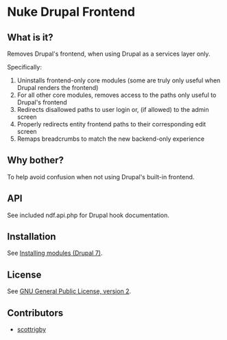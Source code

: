 Nuke Drupal Frontend
====================

What is it?
-----------
Removes Drupal's frontend, when using Drupal as a services layer only.

Specifically:
1. Uninstalls frontend-only core modules (some are truly only useful when Drupal renders the frontend)
2. For all other core modules, removes access to the paths only useful to Drupal's frontend
3. Redirects disallowed paths to user login or, (if allowed) to the admin screen
4. Properly redirects entity frontend paths to their corresponding edit screen
5. Remaps breadcrumbs to match the new backend-only experience

Why bother?
-----------
To help avoid confusion when not using Drupal's built-in frontend. 

API
---
See included ndf.api.php for Drupal hook documentation.

Installation
------------
See [Installing modules (Drupal 7)](https://www.drupal.org/node/895232).

License
-------
See [GNU General Public License, version 2](http://www.gnu.org/licenses/old-licenses/gpl-2.0.html).

Contributors
------------
- [scottrigby](https://www.drupal.org/u/scottrigby)

